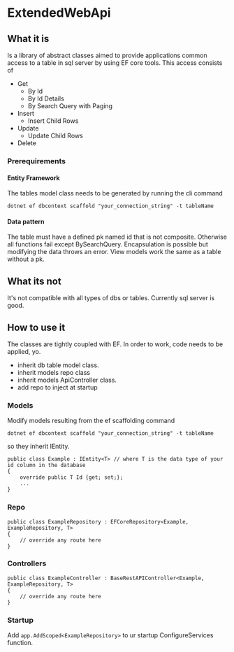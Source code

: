 # ExtendedWebApi

## What it is

Is a library of abstract classes aimed to provide applications 
common access to a table in sql server by using EF core tools.
This access consists of 

- Get
  - By Id
  - By Id Details 
  - By Search Query with Paging
- Insert
  - Insert Child Rows
- Update
  - Update Child Rows
- Delete

### Prerequirements
#### Entity Framework
The tables model class needs to be generated by running the cli command 
```
dotnet ef dbcontext scaffold "your_connection_string" -t tableName
```

#### Data pattern
The table must have a defined pk named id that is not composite. 
Otherwise all functions fail except BySearchQuery.
Encapsulation is possible but modifying the data throws an error.
View models work the same as a table without a pk.

## What its not

It's not compatible with all types of dbs or tables. Currently sql server is good.

## How to use it

The classes are tightly coupled with EF. In order to work, code needs to be applied, yo.

- inherit db table model class.
- inherit models repo class
- inherit models ApiController class.
- add repo to inject at startup

### Models

Modify models resulting from the ef scaffolding command
```
dotnet ef dbcontext scaffold "your_connection_string" -t tableName
```

so they inherit IEntity. 

```
public class Example : IEntity<T> // where T is the data type of your id column in the database
{
    override public T Id {get; set;};
    ...
} 
```

### Repo

```
public class ExampleRepository : EFCoreRepository<Example, ExampleRepository, T> 
{
    // override any route here
}

```

### Controllers

```
public class ExampleController : BaseRestAPIController<Example, ExampleRepository, T> 
{
    // override any route here
}
```

### Startup

Add `app.AddScoped<ExampleRepository>` to ur startup ConfigureServices function.



